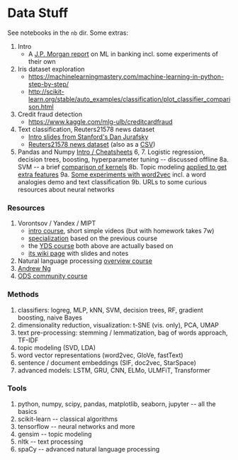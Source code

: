 # Data Stuff
See notebooks in the `nb` dir. Some extras:

1. Intro
   * A [J.P. Morgan report](https://www.jpmorgan.com/global/research/machine-learning) on ML in banking incl. some experiments of their own
2. Iris dataset exploration
   * <https://machinelearningmastery.com/machine-learning-in-python-step-by-step/>
   * <http://scikit-learn.org/stable/auto_examples/classification/plot_classifier_comparison.html>
3. Credit fraud detection
   * <https://www.kaggle.com/mlg-ulb/creditcardfraud>
4. Text classification, Reuters21578 news dataset
   * [Intro slides from Stanford's Dan Jurafsky](https://web.stanford.edu/~jurafsky/slp3/slides/7_NB.pdf)
   * [Reuters21578 news dataset](https://archive.ics.uci.edu/ml/datasets/reuters-21578+text+categorization+collection) (also as a [CSV](https://raw.githubusercontent.com/ZhibingChen/DM-Reuters21578/master/reutersCSV.csv))
5. Pandas and Numpy [Intro / Cheatsheets](https://github.com/kirill-gerasimov/ds/tree/master/nb/5_pandas_introduction)
6, 7. Logistic regression, decision trees, boosting, hyperparameter tuning -- discussed offline
8a. SVM -- a brief [comparison of kernels](https://github.com/kirill-gerasimov/ds/blob/master/nb/8_topic_modeling_and_svm/Compare%20SVM%20Kernels%20By%20Olga%20Odintsova.html)
8b. Topic modeling [applied to get extra features](https://github.com/kirill-gerasimov/ds/blob/master/nb/8_topic_modeling_and_svm/reuters21578_topic-modeling.ipynb)
9a. [Some experiments with word2vec](https://github.com/kirill-gerasimov/ds/tree/master/nb/9_word2vec_and_nn) incl. a word analogies demo and text classification
9b. URLs to some curious resources about neural networks

### Resources
1. Vorontsov / Yandex / MIPT
   * [intro course](https://www.coursera.org/learn/vvedenie-mashinnoe-obuchenie/), short simple videos (but with homework takes 7w)
   * [specialization](https://www.coursera.org/specializations/machine-learning-data-analysis) based on the previous course
   * the [YDS course](https://yandexdataschool.ru/edu-process/courses/machine-learning) both above are actually based on
   * [its wiki page](http://www.machinelearning.ru/wiki/index.php?title=%D0%9C%D0%B0%D1%88%D0%B8%D0%BD%D0%BD%D0%BE%D0%B5_%D0%BE%D0%B1%D1%83%D1%87%D0%B5%D0%BD%D0%B8%D0%B5_%28%D0%BA%D1%83%D1%80%D1%81_%D0%BB%D0%B5%D0%BA%D1%86%D0%B8%D0%B9%2C_%D0%9A.%D0%92.%D0%92%D0%BE%D1%80%D0%BE%D0%BD%D1%86%D0%BE%D0%B2%29) with slides and notes
2. Natural language processing [overview course](https://www.coursera.org/learn/language-processing/)
3. [Andrew Ng](https://www.coursera.org/learn/machine-learning)
4. [ODS community course](https://habr.com/company/ods/blog/322626/)

### Methods

1. classifiers: logreg, MLP, kNN, SVM, decision trees, RF, gradient boosting, naive Bayes
2. dimensionality reduction, visualization: t-SNE (vis. only), PCA, UMAP
3. text pre-processing: stemming / lemmatization, bag of words approach, TF-IDF
4. topic modeling (SVD, LDA)
5. word vector representations (word2vec, GloVe, fastText)
6. sentence / document embeddings (SIF, doc2vec, StarSpace)
7. advanced models: LSTM, GRU, CNN, ELMo, ULMFiT, Transformer

### Tools

1. python, numpy, scipy, pandas, matplotlib, seaborn, jupyter -- all the basics
2. scikit-learn -- classical algorithms
3. tensorflow -- neural networks and more
4. gensim -- topic modeling
5. nltk -- text processing
6. spaCy -- advanced natural language processing

